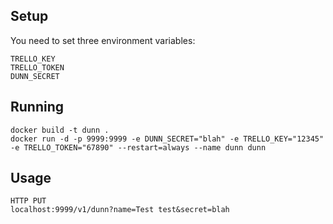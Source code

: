 ## Setup
You need to set three environment variables:
```
TRELLO_KEY
TRELLO_TOKEN
DUNN_SECRET
```

## Running
```
docker build -t dunn .
docker run -d -p 9999:9999 -e DUNN_SECRET="blah" -e TRELLO_KEY="12345" -e TRELLO_TOKEN="67890" --restart=always --name dunn dunn
```

## Usage
```
HTTP PUT
localhost:9999/v1/dunn?name=Test test&secret=blah
```
